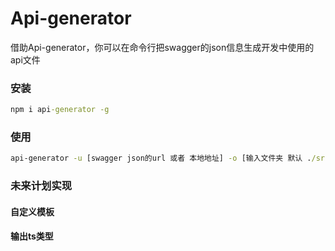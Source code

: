 Api-generator
======

借助Api-generator，你可以在命令行把swagger的json信息生成开发中使用的api文件

### 安装

```cmd
npm i api-generator -g
```

### 使用

```cmd
api-generator -u [swagger json的url 或者 本地地址] -o [输入文件夹 默认 ./src/api]
```

### 未来计划实现
#### 自定义模板
#### 输出ts类型
